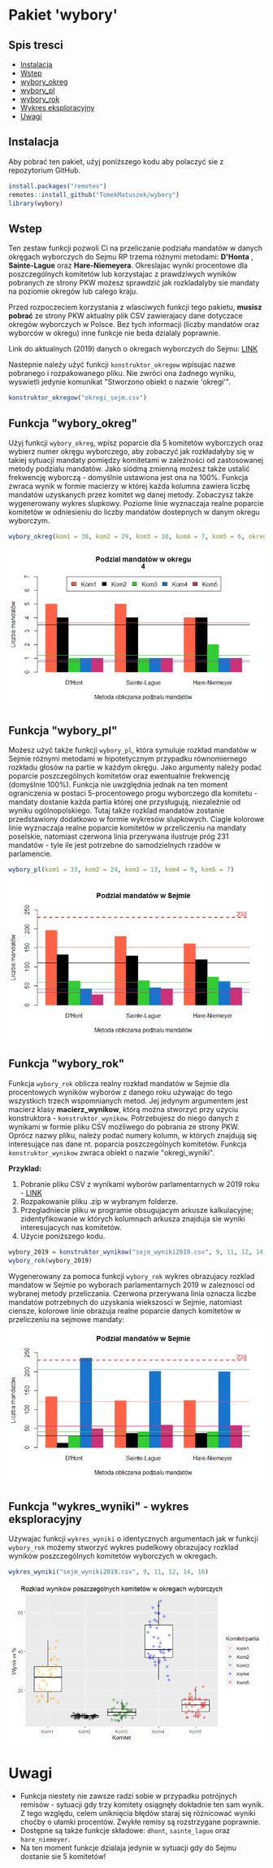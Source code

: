 # Pakiet 'wybory'

## Spis tresci
* [Instalacja](#Instalacja)
* [Wstep](#Wstep)
* [wybory_okreg](#Funkcja-"wybory_okreg")
* [wybory_pl](#Funkcja-"wybory_pl")
* [wybory_rok](#Funkcja-"wybory_rok")
* [Wykres eksploracyjny](#Funkcja-"wykres_wyniki"-wykres-eksploracyjny)
* [Uwagi](#Uwagi)

## Instalacja
Aby pobrać ten pakiet, użyj poniższego kodu aby polaczyć sie z repozytorium GitHub.

```r
install.packages("remotes")
remotes::install_github("TomekMatuszek/wybory")
library(wybory)
```

## Wstep
Ten zestaw funkcji pozwoli Ci na przeliczanie podziału mandatów w danych okręgach wyborczych do Sejmu RP trzema różnymi metodami: **D'Honta** , **Sainte-Lague** oraz **Hare-Niemeyera**. Okreslajac wyniki procentowe dla poszczególnych komitetów lub korzystajac z prawdziwych wyników pobranych ze strony PKW możesz sprawdzić jak rozkladalyby sie mandaty na poziomie okregów lub calego kraju.

Przed rozpoczeciem korzystania z wlasciwych funkcji tego pakietu, **musisz pobrać** ze strony PKW aktualny plik CSV zawierajacy dane dotyczace okregów wyborczych w Polsce. Bez tych informacji (liczby mandatów oraz wyborców w okregu) inne funkcje nie beda dzialaly poprawnie.

Link do aktualnych (2019) danych o okregach wyborczych do Sejmu: [LINK](https://sejmsenat2019.pkw.gov.pl/sejmsenat2019/data/csv/okregi_sejm_csv.zip)

Nastepnie należy użyć funkcji `konstruktor_okregow` wpisujac nazwe pobranego i rozpakowanego pliku. Nie zwróci ona żadnego wyniku, wyswietli jedynie komunikat "Stworzono obiekt o nazwie 'okregi'".

```r
konstruktor_okregow("okregi_sejm.csv")
```

## Funkcja "wybory_okreg"
Użyj funkcji `wybory_okreg`, wpisz poparcie dla 5 komitetów wyborczych oraz wybierz numer okręgu wyborczego, aby zobaczyć jak rozkładałyby się w takiej sytuacji mandaty pomiędzy komitetami w zależności od zastosowanej metody podzialu mandatów. Jako siódmą zmienną możesz także ustalić frekwencję wyborczą - domyślnie ustawiona jest ona na 100%.
Funkcja zwraca wynik w formie macierzy w której każda kolumna zawiera liczbę mandatów uzyskanych przez komitet wg danej metody. Zobaczysz także wygenerowany wykres slupkowy. Poziome linie wyznaczaja realne poparcie komitetów w odniesieniu do liczby mandatów dostepnych w danym okregu wyborczym.

```r
wybory_okreg(kom1 = 30, kom2 = 29, kom3 = 10, kom4 = 7, kom5 = 6, okreg = 4, frekwencja = 100)
```

![](wyboryokreg_wykres.png)

## Funkcja "wybory_pl"
Możesz użyć także funkcji `wybory_pl`, która symuluje rozkład mandatów w Sejmie różnymi metodami w hipotetycznym przypadku równomiernego rozkładu głosów na partie w każdym okręgu. Jako argumenty należy podać poparcie poszczególnych komitetów oraz ewentualnie frekwencję (domyślnie 100%). Funkcja nie uwzględnia jednak na ten moment ograniczenia w postaci 5-procentowego progu wyborczego dla komitetu - mandaty dostanie każda partia której one przysługują, niezależnie od wyniku ogólnopolskiego. Tutaj także rozklad mandatów zostanie przedstawiony dodatkowo w formie wykresów slupkowych. Ciagle kolorowe linie wyznaczaja realne poparcie komitetów w przeliczeniu na mandaty poselskie, natomiast czerwona linia przerywana ilustruje próg 231 mandatów - tyle ile jest potrzebne do samodzielnych rzadów w parlamencie.

```r
wybory_pl(kom1 = 33, kom2 = 24, kom3 = 13, kom4 = 9, kom5 = 7)
```

![](wyborypl_wykres.png)

## Funkcja "wybory_rok"
Funkcja `wybory_rok` oblicza realny rozkład mandatów w Sejmie dla procentowych wyników wyborów z danego roku używając do tego wszystkich trzech wspomnianych metod. Jej jedynym argumentem jest macierz klasy **macierz_wynikow**, którą można stworzyć przy użyciu konstruktora - `konstruktor_wynikow`. Potrzebujesz do niego danych z wynikami w formie pliku CSV możliwego do pobrania ze strony PKW. Oprócz nazwy pliku, należy podać numery kolumn, w których znajdują się interesujące nas dane nt. poparcia poszczególnych komitetów.
Funkcja `konstruktor_wynikow` zwraca obiekt o nazwie "okregi_wyniki".

**Przyklad:** 
1. Pobranie pliku CSV z wynikami wyborów parlamentarnych w 2019 roku - [LINK](https://sejmsenat2019.pkw.gov.pl/sejmsenat2019/data/csv/wyniki_gl_na_listy_po_okregach_sejm_csv.zip)
2. Rozpakowanie pliku .zip w wybranym folderze.
3. Przegladniecie pliku w programie obsugujacym arkusze kalkulacyjne; zidentyfikowanie w których kolumnach arkusza znajduja sie wyniki interesujacych nas komitetów.
4. Użycie poniższego kodu.

```r
wybory_2019 = konstruktor_wynikow("sejm_wyniki2019.csv", 9, 11, 12, 14, 16)
wybory_rok(wybory_2019)
```

Wygenerowany za pomoca funkcji `wybory_rok` wykres obrazujacy rozklad mandatow w Sejmie po wyborach parlamentarnych 2019 w zaleznosci od wybranej metody przeliczania. Czerwona przerywana linia oznacza liczbe mandatów potrzebnych do uzyskania wiekszosci w Sejmie, natomiast ciensze, kolorowe linie obrazuja realne poparcie danych komitetów w przeliczeniu na sejmowe mandaty:
![](wyboryrok_wykres.png)

## Funkcja "wykres_wyniki" - wykres eksploracyjny
Używajac funkcji `wykres_wyniki` o identycznych argumentach jak w funkcji `wybory_rok` możemy stworzyć wykres pudelkowy obrazujacy rozklad wyników poszczególnych komitetów wyborczych w okregach.

```r
wykres_wyniki("sejm_wyniki2019.csv", 9, 11, 12, 14, 16)
```

![](wykres.png)

# Uwagi
- Funkcja niestety nie zawsze radzi sobie w przypadku potrójnych remisów - sytuacji gdy trzy komitety osiągnęły dokładnie ten sam wynik. Z tego względu, celem uniknięcia błędów staraj się różnicować wyniki choćby o ułamki procentów. Zwykłe remisy są rozstrzygane poprawnie.
- Dostępne są także funkcje składowe: `dhont`, `sainte_lague` oraz `hare_niemeyer`.
- Na ten moment funkcje dzialaja jedynie w sytuacji gdy do Sejmu dostanie sie 5 komitetów!
